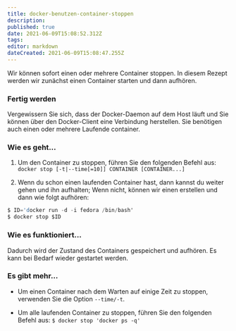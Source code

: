 ```yaml
---
title: docker-benutzen-container-stoppen
description: 
published: true
date: 2021-06-09T15:08:52.312Z
tags: 
editor: markdown
dateCreated: 2021-06-09T15:08:47.255Z
---
```


Wir können sofort einen oder mehrere Container stoppen. In diesem Rezept werden wir zunächst einen Container starten und dann aufhören.

### Fertig werden

Vergewissern Sie sich, dass der Docker-Daemon auf dem Host läuft und Sie können über den Docker-Client eine Verbindung herstellen. Sie benötigen auch einen oder mehrere Laufende container.

### Wie es geht…

1. Um den Container zu stoppen, führen Sie den folgenden Befehl aus:
`docker stop [-t|--time[=10]] CONTAINER [CONTAINER...]`

2. Wenn du schon einen laufenden Container hast, dann kannst du weiter gehen und ihn aufhalten; Wenn nicht, können wir einen erstellen und dann wie folgt aufhören:

```s
$ ID='docker run -d -i fedora /bin/bash'
$ docker stop $ID
```

### Wie es funktioniert…

Dadurch wird der Zustand des Containers gespeichert und aufhören. Es kann bei Bedarf wieder gestartet werden.

### Es gibt mehr…

* Um einen Container nach dem Warten auf einige Zeit zu stoppen, verwenden Sie die Option `--time/-t`.

* Um alle laufenden Container zu stoppen, führen Sie den folgenden Befehl aus:
`$ docker stop 'docker ps -q'`
